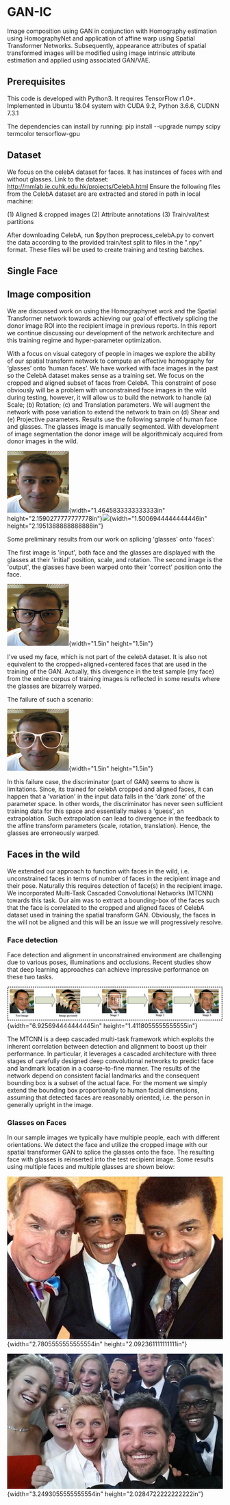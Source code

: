 # GAN-IC
Image composition using GAN in conjunction with Homography estimation using HomographyNet and application of affine warp using Spatial Transformer Networks. Subsequently, appearance attributes of spatial transformed images will be modified using image intrinsic attribute estimation and applied using associated GAN/VAE. 

## Prerequisites
This code is developed with Python3. It requires TensorFlow r1.0+. 
Implemented in Ubuntu 18.04 system with CUDA 9.2, Python 3.6.6, CUDNN 7.3.1


The dependencies can install by running:
pip install --upgrade numpy scipy termcolor tensorflow-gpu

## Dataset
We focus on the celebA dataset for faces. It has instances of faces with and without glasses.
Link to the dataset: http://mmlab.ie.cuhk.edu.hk/projects/CelebA.html
Ensure the following files from the CelebA dataset are are extracted and stored in path in local machine:

(1) Aligned & cropped images
(2) Attribute annotations
(3) Train/val/test partitions

After downloading CelebA, run $python preprocess_celebA.py to convert the data according to the provided train/test split to files in the ".npy" format. These files will be used to create training and testing batches.

## Single Face

Image composition
-----------------

We are discussed work on using the Homographynet work and the Spatial
Transformer network towards achieving our goal of effectively splicing
the donor image ROI into the recipient image in previous reports. In
this report we continue discussing our development of the network
architecture and this training regime and hyper-parameter optimization.

With a focus on visual category of people in images we explore the
ability of our spatial transform network to compute an effective
homography for ‘glasses’ onto ‘human faces’. We have worked with face
images in the past so the CelebA dataset makes sense as a training set.
We focus on the cropped and aligned subset of faces from CelebA. This
constraint of pose obviously will be a problem with unconstrained face
images in the wild during testing, however, it will allow us to build
the network to handle (a) Scale; (b) Rotation; (c) and Translation
parameters. We will augment the network with pose variation to extend
the network to train on (d) Shear and (e) Projective parameters. Results
use the following sample of human face and glasses. The glasses image is
manually segmented. With development of image segmentation the donor
image will be algorithmicaly acquired from donor images in the wild.

![](./media/image1.png){width="1.4645833333333333in"
height="2.1590277777777778in"}![](../media/image2.png){width="1.5006944444444446in"
height="2.1951388888888888in"}

Some preliminary results from our work on splicing 'glasses' onto
'faces':

The first image is 'input', both face and the glasses are displayed with
the glasses at their 'initial' position, scale, and rotation. The second
image is the 'output', the glasses have been warped onto their 'correct'
position onto the face.

![](./media/image3.png){width="1.5in" height="1.5in"}

I've used my face, which is not part of the celebA dataset. It is also
not equivalent to the cropped+aligned+centered faces that are used in
the training of the GAN. Actually, this divergence in the test sample
(my face) from the entire corpus of training images is reflected in some
results where the glasses are bizarrely warped.

The failure of such a scenario:

![](./media/image5.png){width="1.5in" height="1.5in"}

In this failure case, the discriminator (part of GAN) seems to show is
limitations. Since, its trained for celebA cropped and aligned faces, it
can happen that a 'variation' in the input data falls in the 'dark zone'
of the parameter space. In other words, the discriminator has never seen
sufficient training data for this space and essentially makes a 'guess',
an extrapolation. Such extrapolation can lead to divergence in the
feedback to the affine transform parameters (scale, rotation,
translation). Hence, the glasses are erroneously warped.

Faces in the wild
-----------------

We extended our approach to function with faces in the wild, i.e.
unconstrained faces in terms of number of faces in the recipient image
and their pose. Naturally this requires detection of face(s) in the
recipient image. We incorporated Multi-Task Cascaded Convolutional
Networks (MTCNN) towards this task. Our aim was to extract a
bounding-box of the faces such that the face is correlated to the
cropped and aligned faces of CelebA dataset used in training the spatial
transform GAN. Obviously, the faces in the will not be aligned and this
will be an issue we will progressively resolve.

### Face detection

Face detection and alignment in unconstrained environment are
challenging due to various poses, illuminations and occlusions. Recent
studies show that deep learning approaches can achieve impressive
performance on these two tasks.

![](./media/image7.png){width="6.925694444444445in"
height="1.4118055555555555in"}

The MTCNN is a deep cascaded multi-task framework which exploits the
inherent correlation between detection and alignment to boost up their
performance. In particular, it leverages a cascaded architecture with
three stages of carefully designed deep convolutional networks to
predict face and landmark location in a coarse-to-fine manner. The
results of the network depend on consistent facial landmarks and the
consequent bounding box is a subset of the actual face. For the moment
we simply extend the bounding box proportionally to human facial
dimensions, assuming that detected faces are reasonably oriented, i.e.
the person in generally upright in the image.

### Glasses on Faces

In our sample images we typically have multiple people, each with
different orientations. We detect the face and utilize the cropped image
with our spatial transformer GAN to splice the glasses onto the face.
The resulting face with glasses is reinserted into the test recipient
image. Some results using multiple faces and multiple glasses are shown
below:

![](./media/image8.png){width="2.7805555555555554in"
height="2.092361111111111in"}

![](./media/image10.png){width="3.2493055555555554in"
height="2.0284722222222222in"}
